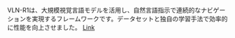 VLN-R1は、大規模視覚言語モデルを活用し、自然言語指示で連続的なナビゲーションを実現するフレームワークです。データセットと独自の学習手法で効率的に性能を向上させました。
[Link](http://arxiv.org/abs/2506.17221v1)

